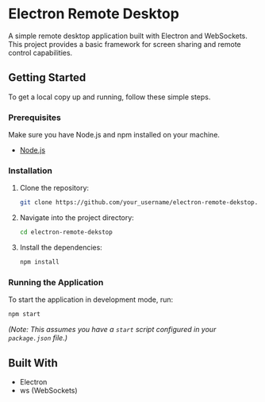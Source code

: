 # Electron Remote Desktop

A simple remote desktop application built with Electron and WebSockets. This project provides a basic framework for screen sharing and remote control capabilities.

## Getting Started

To get a local copy up and running, follow these simple steps.

### Prerequisites

Make sure you have Node.js and npm installed on your machine.

*   [Node.js](https://nodejs.org/)

### Installation

1.  Clone the repository:
    ```sh
    git clone https://github.com/your_username/electron-remote-dekstop.git
    ```
2.  Navigate into the project directory:
    ```sh
    cd electron-remote-dekstop
    ```
3.  Install the dependencies:
    ```sh
    npm install
    ```

### Running the Application

To start the application in development mode, run:
```sh
npm start
```
*(Note: This assumes you have a `start` script configured in your `package.json` file.)*

## Built With

*   Electron
*   ws (WebSockets)